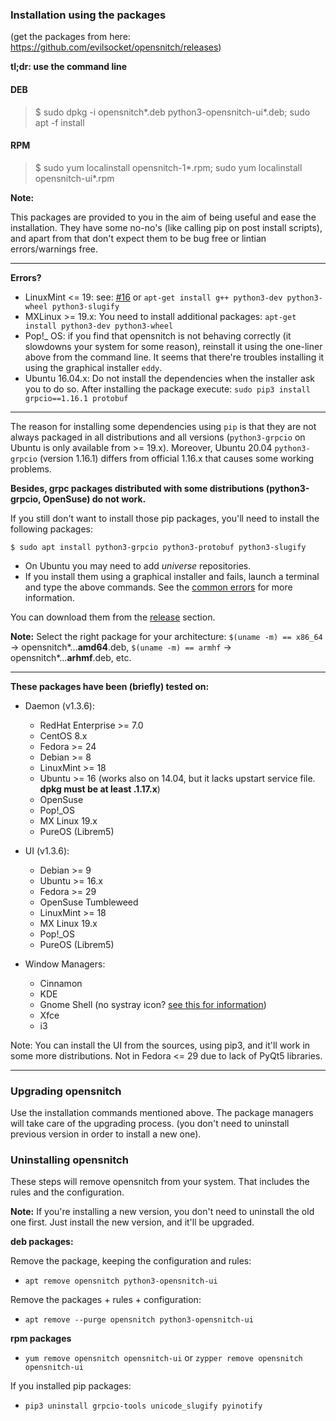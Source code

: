 ### Installation using the packages

(get the packages from here: https://github.com/evilsocket/opensnitch/releases)

**tl;dr: use the command line**

#### DEB
> $ sudo dpkg -i opensnitch*.deb python3-opensnitch-ui*.deb; sudo apt -f install

#### RPM
> $ sudo yum localinstall opensnitch-1*.rpm; sudo yum localinstall opensnitch-ui*.rpm 

**Note:**

This packages are provided to you in the aim of being useful and ease the installation. They have some no-no's (like calling pip on post install scripts), and apart from that don't expect them to be bug free or lintian errors/warnings free.


***

**Errors?**

- LinuxMint <= 19: see: [#16](https://github.com/gustavo-iniguez-goya/opensnitch/issues/16) or `apt-get install g++ python3-dev python3-wheel python3-slugify`
- MXLinux >= 19.x: You need to install additional packages: `apt-get install python3-dev python3-wheel`
- Pop!_ OS: if you find that opensnitch is not behaving correctly (it slowdowns your system for some reason), reinstall it using the one-liner above from the command line. It seems that there're troubles installing it using the graphical installer `eddy`.
- Ubuntu 16.04.x: Do not install the dependencies when the installer ask you to do so. After installing the package execute: `sudo pip3 install grpcio==1.16.1 protobuf`

---

The reason for installing some dependencies using `pip` is that they are not always packaged in all distributions and all versions (`python3-grpcio` on Ubuntu is only available from >= 19.x). Moreover, Ubuntu 20.04 `python3-grpcio` (version 1.16.1) differs from official 1.16.x that causes some working problems. 

**Besides, grpc packages distributed with some distributions (python3-grpcio, OpenSuse) do not work.**

If you still don't want to install those pip packages, you'll need to install the following packages:
```
$ sudo apt install python3-grpcio python3-protobuf python3-slugify
```

* On Ubuntu you may need to add _universe_ repositories.
* If you install them using a graphical installer and fails, launch a terminal and type the above commands. See the [common errors](https://github.com/gustavo-iniguez-goya/opensnitch/wiki/Known-problems) for more information.


You can download them from the [release](https://github.com/gustavo-iniguez-goya/opensnitch/releases) section.

**Note:**
Select the right package for your architecture: `$(uname -m) == x86_64` -> opensnitch*...**amd64**.deb, `$(uname -m) == armhf` -> opensnitch*...**arhmf**.deb, etc.

***

**These packages have been (briefly) tested on:**
 * Daemon (v1.3.6):
   - RedHat Enterprise >= 7.0
   - CentOS 8.x
   - Fedora >= 24
   - Debian >= 8
   - LinuxMint >= 18
   - Ubuntu >= 16 (works also on 14.04, but it lacks upstart service file. **dpkg must be at least .1.17.x**)
   - OpenSuse
   - Pop!_OS
   - MX Linux 19.x
   - PureOS (Librem5)
 * UI (v1.3.6):
   - Debian >= 9
   - Ubuntu >= 16.x
   - Fedora >= 29
   - OpenSuse Tumbleweed
   - LinuxMint >= 18 
   - MX Linux 19.x
   - Pop!_OS
   - PureOS (Librem5)

 * Window Managers:
   - Cinnamon
   - KDE
   - Gnome Shell (no systray icon? [see this for information](Known-problems#OpenSnitch-icon-does-not-show-up-on-gnome-shell))
   - Xfce
   - i3

Note: You can install the UI from the sources, using pip3, and it'll work in some more distributions. Not in Fedora <= 29 due to lack of PyQt5 libraries.


***

### Upgrading opensnitch

Use the installation commands mentioned above. The package managers will take care of the upgrading process.
(you don't need to uninstall previous version in order to install a new one).

### Uninstalling opensnitch

These steps will remove opensnitch from your system. That includes the rules and the configuration.

**Note:** If you're installing a new version, you don't need to uninstall the old one first. Just install the new version, and it'll be upgraded.

**deb packages:**

Remove the package, keeping the configuration and rules:
- `apt remove opensnitch python3-opensnitch-ui`

Remove the packages + rules + configuration:
- `apt remove --purge opensnitch python3-opensnitch-ui`

**rpm packages**

- `yum remove opensnitch opensnitch-ui` or `zypper remove opensnitch opensnitch-ui`

If you installed pip packages:
- `pip3 uninstall grpcio-tools unicode_slugify pyinotify`
